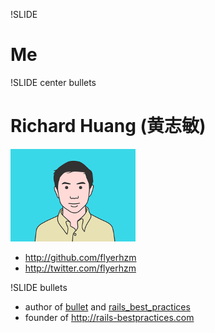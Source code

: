 !SLIDE

# Me #

!SLIDE center bullets

# Richard Huang (黄志敏) #

![Richard Huang](richard.png)

* <http://github.com/flyerhzm>
* <http://twitter.com/flyerhzm>

!SLIDE bullets

* author of <a href="http://github.com/flyerhzm/bullet">bullet</a> and <a href="http://github.com/flyerhzm/rails_best_practices">rails_best_practices</a>
* founder of <http://rails-bestpractices.com>
